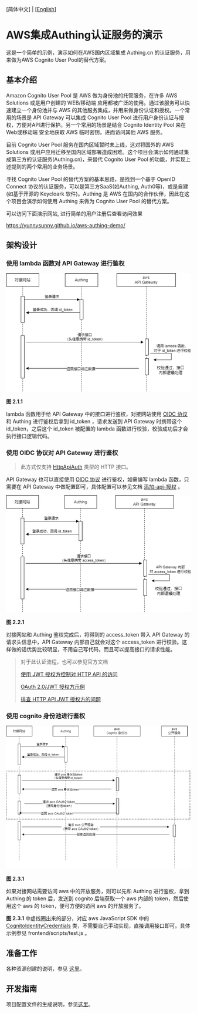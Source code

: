 [简体中文] | [[English](README.en.md)]

# AWS集成Authing认证服务的演示

这是一个简单的示例，演示如何在AWS国内区域集成 Authing.cn 的认证服务，用来做为AWS Cognito User Pool的替代方案。

## 基本介绍

Amazon Cognito User Pool 是 AWS 做为身份池的托管服务，在许多 AWS Solutions 或是用户创建的 WEB/移动端 应用都被广泛的使用。通过该服务可以快速建立一个身份池并与 AWS 的其他服务集成，并用来做身份认证和授权。一个常用的场景是 API Gateway 可以集成 Cognito User Pool 进行用户身份认证与授权，方便对API进行保护。另一个常用的场景是结合 Cognito Identity Pool 来在 Web或移动端 安全地获取 AWS 临时密钥，进而访问其他 AWS 服务。

目前 Cognito User Pool 服务在国内区域暂时未上线，这对将国外的 AWS Solutions 或用户应用迁移至国内区域部署造成困难。这个项目会演示如何通过集成第三方的认证服务(Authing.cn)，来替代 Cognito User Pool 的功能，并实现上述提到的两个常用的业务场景。

寻找 Cognito User Pool 的替代方案的基本思路，是找到一个基于 OpenID Connect 协议的认证服务，可以是第三方SaaS(如Authing, Auth0等)，或是自建(如基于开源的 Keycloark 软件)。Authing 是 AWS 在国内的合作伙伴，因此在这个项目会演示如何使用 Authing 来做为 Cognito User Pool 的替代方案。

可以访问下面演示网站, 进行简单的用户注册后查看访问效果

https://yunnysunny.github.io/aws-authing-demo/

## 架构设计

### 使用 lambda 函数对 API Gateway 进行鉴权

![](docs/images/lambda_auth_flow.png)

**图 2.1.1**

lambda 函数用于给 API Gateway 中的接口进行鉴权，对接网站使用 [OIDC 协议](https://docs.authing.cn/v2/concepts/oidc/oidc-overview.html) 和 Authing 进行鉴权后拿到 id_token ，请求发送到 API Gateway 时携带这个 id_token，之后这个 id_token 被配置的 lambda 函数进行校验，校验成功后才会执行接口逻辑代码。

### 使用 OIDC 协议对 API Gateway 进行鉴权

> 此方式仅支持 [HttpApiAuth](https://docs.aws.amazon.com/zh_cn/zh_cn/serverless-application-model/latest/developerguide/sam-property-httpapi-httpapiauth.html) 类型的 HTTP 接口。

API Gateway 也可以直接使用 [OIDC 协议](https://docs.authing.cn/v2/concepts/oidc/oidc-overview.html) 进行鉴权，如需编写 lambda 函数，只需要在 API Gateway 中做配置即可，具体配置可以参见文档 [添加-api-授权](docs/api_gateway_oidc.md#添加-api-授权) 。

![](docs/images/oidc_auth_flow.drawio.png)

**图 2.2.1**

对接网站和 Authing 鉴权完成后，将得到的 access_token 带入 API Gateway 的请求头信息中，API Gateway 内部自己就会对这个 access_token 进行校验。这样做的话优势比较明显，不用自己写代码，而且可以提高接口的请求性能。

> 对于此认证流程，也可以参见官方文档
>
> [使用 JWT 授权方控制对 HTTP API 的访问](https://docs.aws.amazon.com/zh_cn/apigateway/latest/developerguide/http-api-jwt-authorizer.html) 
>
> [OAuth 2.0/JWT 授权方示例](https://docs.aws.amazon.com/zh_cn/zh_cn/serverless-application-model/latest/developerguide/serverless-controlling-access-to-apis-oauth2-authorizer.html)
>
> [排查 HTTP API JWT 授权方的问题](https://docs.aws.amazon.com/zh_cn/apigateway/latest/developerguide/http-api-troubleshooting-jwt.html)

### 使用 cognito 身份池进行鉴权

![](docs/images/cognito_auth_flow.drawio.png)

**图 2.3.1**

如果对接网站需要访问 aws 中的开放服务，则可以先和 Authing 进行鉴权，拿到 Authing 的 token 后，发送到 cognito 后端获取一个 aws 内部的 token，然后使用这个 aws 的 token，便可方便的访问 aws 的开放服务了。

**图 2.3.1** 中虚线圈出来的部分，对应 aws JavaScript SDK 中的 [CognitoIdentityCredentials](https://docs.aws.amazon.com/AWSJavaScriptSDK/latest/AWS/CognitoIdentityCredentials.html) 类，不需要自己手动实现，直接调用接口即可。具体示例参见 frontend/scripts/test.js 。

## 准备工作

各种资源创建的说明，参见 [这里](docs/prepare.md)。

## 开发指南

项目配置文件的生成说明，参见[这里](docs/dev_guide.md)。